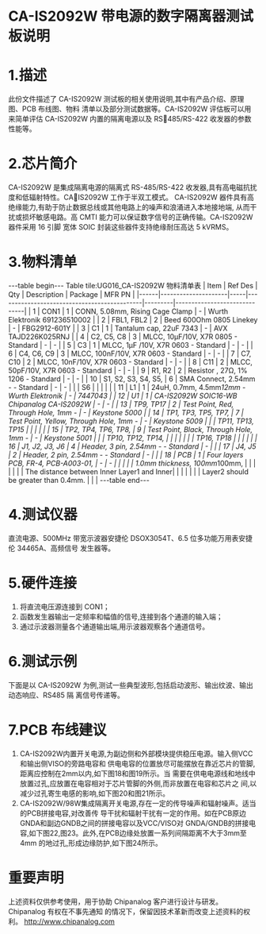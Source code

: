  # CA-IS2092W 带电源的数字隔离器测试板说明


# 1.描述
此份文件描述了 CA-IS2092W 测试板的相关使用说明,其中有产品介绍、原理图、PCB 布线图、物料
清单以及部分测试数据等。CA-IS2092W 评估板可以用来简单评估 CA-IS2092W 内置的隔离电源以及 RS￾485/RS-422 收发器的参数性能等。


# 2.芯片简介
CA-IS2092W 是集成隔离电源的隔离式 RS-485/RS-422 收发器,具有高电磁抗扰度和低辐射特性。CA￾IS2092W 工作于半双工模式。
CA-IS2092W 器件具有高绝缘能力,有助于防止数据总线或其他电路上的噪声和浪涌进入本地接地端,
从而干扰或损坏敏感电路。高 CMTI 能力可以保证数字信号的正确传输。CA-IS2092W 器件采用 16 引脚
宽体 SOIC 封装这些器件支持绝缘耐压高达 5 kVRMS。


# 3.物料清单
---table begin---
Table tile:UG016_CA-IS2092W 物料清单表
| Item | Ref Des             | Qty | Description                                 | Package | MFR PN                       |
|------|---------------------|-----|---------------------------------------------|---------|------------------------------|
| 1    | CON1                | 1   | CONN, 5.08mm, Rising Cage Clamp             | -       | Wurth Elektronik 691236510002 |
| 2    | FBL1, FBL2          | 2   | Beed 600Ohm 0805 Linekey                   | -       | FBG2912-601Y                |
| 3    | C1                  | 1   | Tantalum cap, 22uF 7343                    | -       | AVX TAJD226K025RNJ           |
| 4    | C2, C5, C8          | 3   | MLCC, 10μF/10V, X7R 0805 - Standard        | -       | -                            |
| 5    | C3                  | 1   | MLCC, 1μF /10V, X7R 0603 - Standard        | -       | -                            |
| 6    | C4, C6, C9          | 3   | MLCC, 100nF/10V, X7R 0603 - Standard       | -       | -                            |
| 7    | C7, C10             | 2   | MLCC, 10nF/10V, X7R 0603 - Standard        | -       | -                            |
| 8    | C11                | 2   | MLCC, 50pF/10V, X7R 0603 - Standard        | -       | -                            |
| 9    | R1, R2              | 2   | Resistor , 27Ω, 1% 1206 - Standard         | -       | -                            |
| 10   | S1, S2, S3, S4, S5,  | 6   | SMA Connect, 2.54mm - - Standard           | -       | -                            |
|      | S6                  |     |                                             |         |                              |
| 11   | L1                  | 1   | 24uH, 0.7mm, 4.5mm*12mm - Wurth Elektronik | -       | 7447043                      |
| 12   | U1                  | 1   | CA-IS2092W SOIC16-WB Chipanalog CA-IS2092W | -       | -                            |
| 13   | TP9, TP17           | 2   | Test Point, Red, Through Hole, 1mm -       | -       | Keystone 5000                |
| 14   | TP1, TP3, TP5, TP7,  | 7   | Test Point, Yellow, Through Hole, 1mm -    | -       | Keystone 5009                |
|      | TP11, TP13, TP15    |     |                                             |         |                              |
| 15   | TP2, TP4, TP6, TP8, | 9   | Test Point, Black, Through Hole, 1mm -    | -       | Keystone 5001                |
|      | TP10, TP12, TP14,   |     |                                             |         |                              |
|      | TP16, TP18          |     |                                             |         |                              |
| 16   | J1, J2, J3, J6      | 4   | Header, 3 pin, 2.54mm - - Standard         | -       |                              |
| 17   | J4, J5              | 2   | Header, 2 pin, 2.54mm - - Standard         | -       |                              |
| 18   | PCB                 | 1   | Four layers PCB, FR-4, PCB-A003-01,        | -       | -                            |
|      |                     |     | 1.0mm thickness, 100mm*100mm,              |         |                              |
|      |                     |     | The distance between Inner Layer1 and Inner|         |                              |
|      |                     |     | Layer2 should be greater than 0.4mm.      |         |                              |
---table end---


#  4.测试仪器
直流电源、500MHz 带宽示波器安捷伦 DSOX3054T、6.5 位多功能万用表安捷伦 34465A、高频信号
发生器等。


# 5.硬件连接
1. 将直流电压源连接到 CON1；
2. 函数发生器输出一定频率和幅值的信号,连接到各个通道的输入端；
3. 通过示波器测量各个通道输出端,用示波器观察各个通道信号。


# 6.测试示例
下面是以 CA-IS2092W 为例,测试一些典型波形,包括启动波形、输出纹波、输出动态响应、RS485 隔
离信号传递等。


# 7.PCB 布线建议
1. CA-IS2092W内置开关电源,为副边侧和外部模块提供稳压电源。输入侧VCC和输出侧VISO的旁路电容和
供电电容的位置放尽可能摆放在靠近芯片的管脚,距离应控制在2mm以内,如下图18和图19所示。当
需要在供电电源线和地线中放置过孔,应放置在电容相对于芯片管脚的外侧,而非放置在电容和芯片之
间,以减少过孔寄生电感的影响,如下图20和图21所示。
2. CA-IS2092W/98W集成隔离开关电源,存在一定的传导噪声和辐射噪声。适当的PCB拼接电容,对改善传
导干扰和辐射干扰有一定的作用。如在PCB原边GNDA和副边GNDB之间的拼接电容以及VCC/VISO对
GNDA/GNDB的拼接电容,如下图22,图23。此外,在PCB边缘处放置一系列间隔距离不大于3mm至4mm
的地过孔,形成边缘防护,如下图24所示。


# 重要声明
上述资料仅供参考使用，用于协助 Chipanalog 客户进行设计与研发。Chipanalog 有权在不事先通知
的情况下，保留因技术革新而改变上述资料的权利。
 http://www.chipanalog.com
